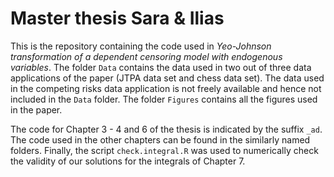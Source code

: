 # Master thesis Sara & Ilias
This is the repository containing the code used in *Yeo-Johnson transformation of a dependent censoring model with endogenous variables*. The folder `Data` contains the data used in two out of three data applications of the paper (JTPA data set and chess data set). The data used in the competing risks data application is not freely available and hence not included in the `Data` folder. The folder `Figures` contains all the figures used in the paper.

The code for Chapter 3 - 4 and 6 of the thesis is indicated by the suffix `_ad`. The code used in the other chapters can be found in the similarly named folders. Finally, the script `check.integral.R` was used to numerically check the validity of our solutions for the integrals of Chapter 7.
